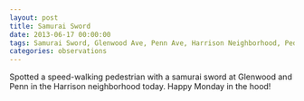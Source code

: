 ```yaml
---
layout: post
title: Samurai Sword 
date: 2013-06-17 00:00:00
tags: Samurai Sword, Glenwood Ave, Penn Ave, Harrison Neighborhood, Pedestrian
categories: observations
---
```


Spotted a speed-walking pedestrian with a samurai sword at Glenwood and Penn in the Harrison neighborhood today. Happy Monday in the hood!


